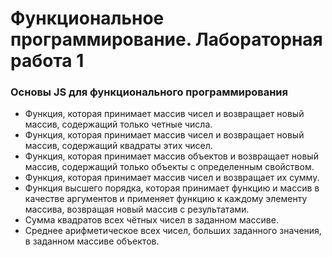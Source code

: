 # Функциональное программирование. Лабораторная работа 1
### Основы JS для функционального программирования
- Функция, которая принимает массив чисел и возвращает новый массив, содержащий только четные числа.
- Функция, которая принимает массив чисел и возвращает новый массив, содержащий квадраты этих чисел.
- Функция, которая принимает массив объектов и возвращает новый массив, содержащий только объекты с определенным свойством.
- Функция, которая принимает массив чисел и возвращает их сумму.
- Функция высшего порядка, которая принимает функцию и массив в качестве аргументов и применяет функцию к каждому элементу массива, возвращая новый массив с результатами.
- Сумма квадратов всех чётных чисел в заданном массиве.
- Среднее арифметическое всех чисел, больших заданного значения, в заданном массиве объектов.

